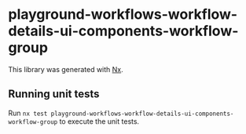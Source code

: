 # playground-workflows-workflow-details-ui-components-workflow-group

This library was generated with [Nx](https://nx.dev).

## Running unit tests

Run `nx test playground-workflows-workflow-details-ui-components-workflow-group` to execute the unit tests.
